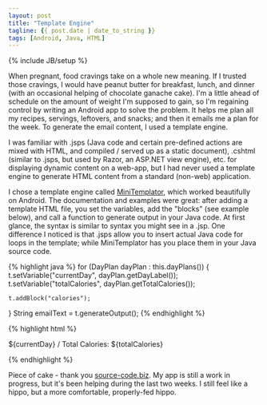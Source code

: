 ```yaml
---
layout: post
title: "Template Engine"
tagline: {{ post.date | date_to_string }}
tags: [Android, Java, HTML]
---
```

{% include JB/setup %}

When pregnant, food cravings take on a whole new meaning.  If I trusted those cravings, I would have peanut butter for
breakfast, lunch, and dinner (with an occasional helping of chocolate ganache cake).  I'm a little ahead of schedule on
the amount of weight I'm supposed to gain, so I'm regaining control by writing an Android app to solve the problem.  It
helps me plan all my recipes, servings, leftovers, and snacks; and then it emails me a plan for the week.  To generate
the email content, I used a template engine.

I was familiar with .jsps (Java code and certain pre-defined actions are mixed with HTML, and compiled / served up as a static document),
.cshtml (similar to .jsps, but used by Razor, an ASP.NET view engine), etc. for displaying dynamic content on a web-app, but I had never used a template engine
to generate HTML content from a standard (non-web) application.

I chose a template engine called [MiniTemplator](http://www.source-code.biz/MiniTemplator/),
which worked beautifully on Android.  The documentation and examples were great: after adding a template HTML file, you set the variables, add the "blocks"
(see example below), and call a function to generate output in your Java code.  At first glance, the syntax is
similar to syntax you might see in a .jsp.  One difference I noticed is that .jsps allow you to insert actual Java
code for loops in the template; while MiniTemplator has you place them in your Java source code.

{% highlight java %}
for (DayPlan dayPlan : this.dayPlans())
{
    t.setVariable("currentDay", dayPlan.getDayLabel());
    t.setVariable("totalCalories", dayPlan.getTotalCalories());

    t.addBlock("calories");
}
String emailText = t.generateOutput();
{% endhighlight %}

{% highlight html %}
<!-- $BeginBlock calories -->
${currentDay} / Total Calories: ${totalCalories}
<!-- $EndBlock calories -->
{% endhighlight %}

Piece of cake - thank you [source-code.biz](http://www.source-code.biz).  My app is still a work in progress, but it's been helping during the last two weeks.
I still feel like a hippo, but a more comfortable, properly-fed hippo.



